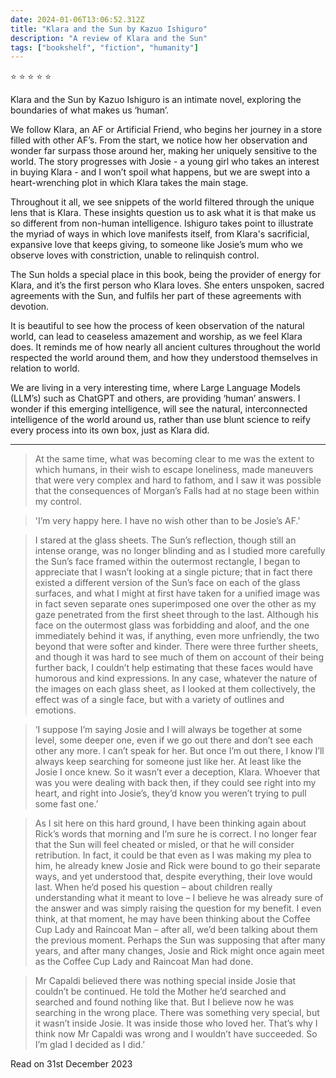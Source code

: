 ```yaml
---    
date: 2024-01-06T13:06:52.312Z
title: "Klara and the Sun by Kazuo Ishiguro"
description: "A review of Klara and the Sun"
tags: ["bookshelf", "fiction", "humanity"]
---   
```

⭐ ⭐ ⭐ ⭐ ⭐ 

Klara and the Sun by Kazuo Ishiguro is an intimate novel, exploring the boundaries of what makes us ‘human’.

We follow Klara, an AF or Artificial Friend, who begins her journey in a store filled with other AF’s. From the start, we notice how her observation and wonder far surpass those around her, making her uniquely sensitive to the world. The story progresses with Josie - a young girl who takes an interest in buying Klara - and I won’t spoil what happens, but we are swept into a heart-wrenching plot in which Klara takes the main stage.

Throughout it all, we see snippets of the world filtered through the unique lens that is Klara. These insights question us to ask what it is that make us so different from non-human intelligence. Ishiguro takes point to illustrate the myriad of ways in which love manifests itself, from Klara's sacrificial, expansive love that keeps giving, to someone like Josie’s mum who we observe loves with constriction, unable to relinquish control.

The Sun holds a special place in this book, being the provider of energy for Klara, and it’s the first person who Klara loves. She enters unspoken, sacred agreements with the Sun, and fulfils her part of these agreements with devotion.

It is beautiful to see how the process of keen observation of the natural world, can lead to ceaseless amazement and worship, as we feel Klara does. It reminds me of how nearly all ancient cultures throughout the world respected the world around them, and how they understood themselves in relation to world.

We are living in a very interesting time, where Large Language Models (LLM’s) such as ChatGPT and others, are providing ‘human’ answers. I wonder if this emerging intelligence, will see the natural, interconnected intelligence of the world around us, rather than use blunt science to reify every process into its own box, just as Klara did.

--- 

> At the same time, what was becoming clear to me was the extent to which humans, in their wish to escape loneliness, made maneuvers that were very complex and hard to fathom, and I saw it was possible that the consequences of Morgan’s Falls had at no stage been within my control.

> 'I’m very happy here. I have no wish other than to be Josie’s AF.'

> I stared at the glass sheets. The Sun’s reflection, though still an intense orange, was no longer blinding and as I studied more carefully the Sun’s face framed within the outermost rectangle, I began to appreciate that I wasn’t looking at a single picture; that in fact there existed a different version of the Sun’s face on each of the glass surfaces, and what I might at first have taken for a unified image was in fact seven separate ones superimposed one over the other as my gaze penetrated from the first sheet through to the last. Although his face on the outermost glass was forbidding and aloof, and the one immediately behind it was, if anything, even more unfriendly, the two beyond that were softer and kinder. There were three further sheets, and though it was hard to see much of them on account of their being further back, I couldn’t help estimating that these faces would have humorous and kind expressions. In any case, whatever the nature of the images on each glass sheet, as I looked at them collectively, the effect was of a single face, but with a variety of outlines and emotions.

> ‘I suppose I’m saying Josie and I will always be together at some level, some deeper one, even if we go out there and don’t see each other any more. I can’t speak for her. But once I’m out there, I know I’ll always keep searching for someone just like her. At least like the Josie I once knew. So it wasn’t ever a deception, Klara. Whoever that was you were dealing with back then, if they could see right into my heart, and right into Josie’s, they’d know you weren’t trying to pull some fast one.’

> As I sit here on this hard ground, I have been thinking again about Rick’s words that morning and I’m sure he is correct. I no longer fear that the Sun will feel cheated or misled, or that he will consider retribution. In fact, it could be that even as I was making my plea to him, he already knew Josie and Rick were bound to go their separate ways, and yet understood that, despite everything, their love would last. When he’d posed his question – about children really understanding what it meant to love – I believe he was already sure of the answer and was simply raising the question for my benefit. I even think, at that moment, he may have been thinking about the Coffee Cup Lady and Raincoat Man – after all, we’d been talking about them the previous moment. Perhaps the Sun was supposing that after many years, and after many changes, Josie and Rick might once again meet as the Coffee Cup Lady and Raincoat Man had done.

> Mr Capaldi believed there was nothing special inside Josie that couldn’t be continued. He told the Mother he’d searched and searched and found nothing like that. But I believe now he was searching in the wrong place. There was something very special, but it wasn’t inside Josie. It was inside those who loved her. That’s why I think now Mr Capaldi was wrong and I wouldn’t have succeeded. So I’m glad I decided as I did.’

Read on 31st December 2023
